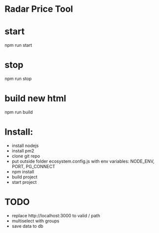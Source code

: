 # Radar Price Tool

# start
npm run start

# stop
npm run stop

# build new html
npm run build


# Install:
- install nodejs
- install pm2
- clone git repo
- put outside folder ecosystem.config.js with env variables: NODE_ENV, PORT, PG_CONNECT
- npm install
- build project
- start project



# TODO

- replace http://localhost:3000 to valid / path
- multiselect with groups
- save data to db